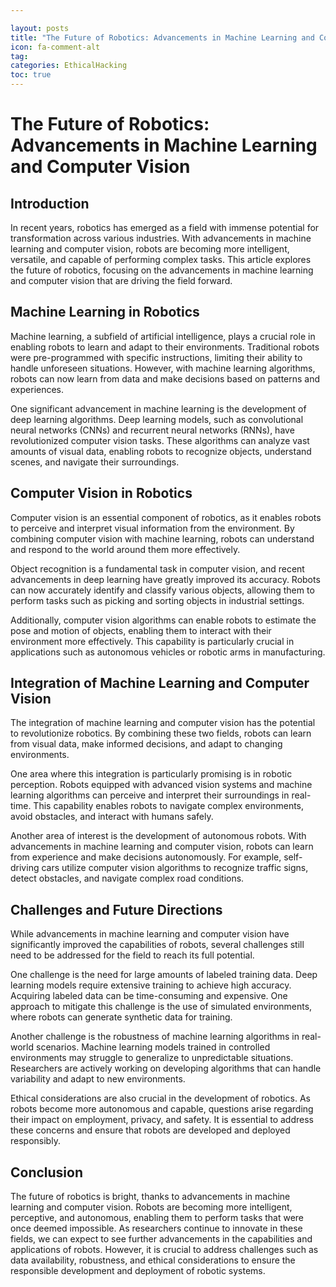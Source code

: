 ```yaml
---

layout: posts
title: "The Future of Robotics: Advancements in Machine Learning and Computer Vision"
icon: fa-comment-alt
tag:      
categories: EthicalHacking
toc: true
---
```




# The Future of Robotics: Advancements in Machine Learning and Computer Vision

## Introduction
In recent years, robotics has emerged as a field with immense potential for transformation across various industries. With advancements in machine learning and computer vision, robots are becoming more intelligent, versatile, and capable of performing complex tasks. This article explores the future of robotics, focusing on the advancements in machine learning and computer vision that are driving the field forward.

## Machine Learning in Robotics
Machine learning, a subfield of artificial intelligence, plays a crucial role in enabling robots to learn and adapt to their environments. Traditional robots were pre-programmed with specific instructions, limiting their ability to handle unforeseen situations. However, with machine learning algorithms, robots can now learn from data and make decisions based on patterns and experiences.

One significant advancement in machine learning is the development of deep learning algorithms. Deep learning models, such as convolutional neural networks (CNNs) and recurrent neural networks (RNNs), have revolutionized computer vision tasks. These algorithms can analyze vast amounts of visual data, enabling robots to recognize objects, understand scenes, and navigate their surroundings.

## Computer Vision in Robotics
Computer vision is an essential component of robotics, as it enables robots to perceive and interpret visual information from the environment. By combining computer vision with machine learning, robots can understand and respond to the world around them more effectively.

Object recognition is a fundamental task in computer vision, and recent advancements in deep learning have greatly improved its accuracy. Robots can now accurately identify and classify various objects, allowing them to perform tasks such as picking and sorting objects in industrial settings.

Additionally, computer vision algorithms can enable robots to estimate the pose and motion of objects, enabling them to interact with their environment more effectively. This capability is particularly crucial in applications such as autonomous vehicles or robotic arms in manufacturing.

## Integration of Machine Learning and Computer Vision
The integration of machine learning and computer vision has the potential to revolutionize robotics. By combining these two fields, robots can learn from visual data, make informed decisions, and adapt to changing environments.

One area where this integration is particularly promising is in robotic perception. Robots equipped with advanced vision systems and machine learning algorithms can perceive and interpret their surroundings in real-time. This capability enables robots to navigate complex environments, avoid obstacles, and interact with humans safely.

Another area of interest is the development of autonomous robots. With advancements in machine learning and computer vision, robots can learn from experience and make decisions autonomously. For example, self-driving cars utilize computer vision algorithms to recognize traffic signs, detect obstacles, and navigate complex road conditions.

## Challenges and Future Directions
While advancements in machine learning and computer vision have significantly improved the capabilities of robots, several challenges still need to be addressed for the field to reach its full potential.

One challenge is the need for large amounts of labeled training data. Deep learning models require extensive training to achieve high accuracy. Acquiring labeled data can be time-consuming and expensive. One approach to mitigate this challenge is the use of simulated environments, where robots can generate synthetic data for training.

Another challenge is the robustness of machine learning algorithms in real-world scenarios. Machine learning models trained in controlled environments may struggle to generalize to unpredictable situations. Researchers are actively working on developing algorithms that can handle variability and adapt to new environments.

Ethical considerations are also crucial in the development of robotics. As robots become more autonomous and capable, questions arise regarding their impact on employment, privacy, and safety. It is essential to address these concerns and ensure that robots are developed and deployed responsibly.

## Conclusion
The future of robotics is bright, thanks to advancements in machine learning and computer vision. Robots are becoming more intelligent, perceptive, and autonomous, enabling them to perform tasks that were once deemed impossible. As researchers continue to innovate in these fields, we can expect to see further advancements in the capabilities and applications of robots. However, it is crucial to address challenges such as data availability, robustness, and ethical considerations to ensure the responsible development and deployment of robotic systems.